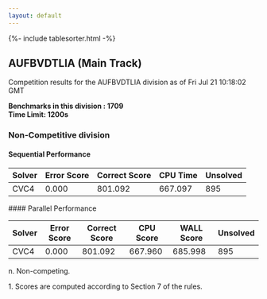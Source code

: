 ```yaml
---
layout: default
---
```

{%- include tablesorter.html -%}

##  AUFBVDTLIA (Main Track)

Competition results for the AUFBVDTLIA division as of Fri Jul 21 10:18:02 GMT

**Benchmarks in this division : 1709** 
<br/>
**Time Limit: 1200s**

###  Non-Competitive division

#### Sequential Performance
<table id="sequential" class="result sorted">
<thead>
<tr>
<th class="center">Solver</th>
<th class="center">Error Score</th>
<th class="center">Correct Score</th>
<th class="center">CPU Time</th>
<th class="center">Unsolved</th>
</tr>
</thead>

<tr>
<td>CVC4</td>
<td class="right">0.000</td>
<td class="right">801.092</td>
<td class="right">667.097</td>
<td class="right">895</td>
</tr>
</table>
#### Parallel Performance
<table id="parallel" class="result sorted">
<thead>
<tr>
<th class="center">Solver</th>
<th class="center">Error Score</th>
<th class="center">Correct Score</th>
<th class="center">CPU Score</th>
<th class="center">WALL Score</th>
<th class="center">Unsolved</th>
</tr>
</thead>
<tr>
<td>CVC4</td>
<td class="right">0.000</td>
<td class="right">801.092</td>
<td class="right">667.960</td>
<td class="right">685.998</td>
<td class="right">895</td>
</tr>
</table>
<span id="fn"> n. Non-competing.</span>

<span id="fn1"> 1. Scores are computed according to Section 7 of the rules.</span>


